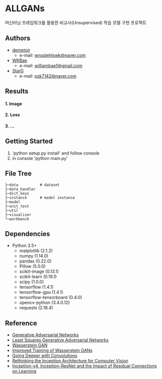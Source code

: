 # ALLGANs

머신러닝 프레임워크를 활용한 비교사(Unsupervised) 학습 모델 구현 프로젝트



## Authors

- [demetoir](https://github.com/demetoir)
  - e-mail: wnsqlehlswk@naver.com
- [WKBae](https://github.com/WKBae)
  - e-mail: williambae1@gmail.com
- [StarG](https://github.com/psk7142)
  - e-mail: psk7142@naver.com

## Results

#### 1. Image

#### 2. Loss

#### 3. ...

## Getting Started

1. 'python setup.py install' and follow console
2. in console 'python main.py'
    

## File Tree

```
├─data          # dataset
├─data_handler
├─dict_keys
├─instance      # model instance
├─model
├─unit_test
├─util
├─visualizer
└─workbench
```

## Dependencies

- Python 3.5+
    - matplotlib (2.1.2)
    - numpy (1.14.0)
    - pandas (0.22.0)
    - Pillow (5.0.0)
    - scikit-image (0.13.1)
    - scikit-learn (0.19.1)
    - scipy (1.0.0)
    - tensorflow (1.4.1)
    - tensorflow-gpu (1.4.1)
    - tensorflow-tensorboard (0.4.0)
    - opencv-python (3.4.0.12)
    - requests (2.18.4)
  

## Reference

- [Generative Adversarial Networks](https://arxiv.org/abs/1406.2661)
- [Least Squares Generative Adversarial Networks](https://arxiv.org/abs/1611.04076)
- [Wasserstein GAN](https://arxiv.org/abs/1701.07875)
- [Improved Training of Wasserstein GANs](https://arxiv.org/abs/1704.00028)
- [Going Deeper with Convolutions](https://arxiv.org/abs/1409.4842)
- [Rethinking the Inception Architecture for Computer Vision](https://arxiv.org/abs/1512.00567)
- [Inception-v4, Inception-ResNet and the Impact of Residual Connections on Learning](https://arxiv.org/abs/1602.07261)